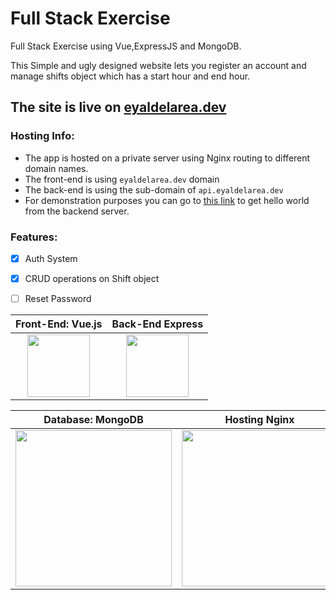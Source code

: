 # Full Stack Exercise
Full Stack Exercise using Vue,ExpressJS and MongoDB.

This Simple and ugly designed website lets you register an account and
manage shifts object which has a start hour and end hour.



## The site is live on [eyaldelarea.dev](https://shift.eyaldelarea.dev)

 ### Hosting Info:
  - The app is hosted on a private server using Nginx routing to different domain names.
 -  The front-end is using `eyaldelarea.dev` domain
  - The back-end is using the sub-domain of `api.eyaldelarea.dev`
  - For demonstration purposes you can go to [this link](https://api.eyaldelarea.dev) to get hello world from the backend server.



 ### Features:
  - [x] Auth System
 - [x] CRUD operations on Shift object
 - [ ]  Reset Password







Front-End: Vue.js            |  Back-End Express    
:-------------------------:|:-------------------------:|
 <img src="https://upload.wikimedia.org/wikipedia/commons/thumb/9/95/Vue.js_Logo_2.svg/2367px-Vue.js_Logo_2.svg.png" width="100"> |    <img src="https://cdn.freebiesupply.com/logos/large/2x/nodejs-1-logo-png-transparent.png" width="100">

Database: MongoDB            |  Hosting Nginx 
:-------------------------:|:-------------------------:|
<img src="https://www.internet-israel.com/wp-content/uploads/2014/09/mongodb-logo.png" width="250"> |    <img  src="https://cdn.freebiesupply.com/logos/large/2x/nginx-logo-svg-vector.svg" width="250">



   


